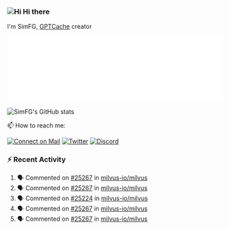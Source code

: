 ### <img src='https://qpluspicture.oss-cn-beijing.aliyuncs.com/6LjjQA/Hi.gif' alt='Hi' width="24"/> Hi there

I'm SimFG, [GPTCache](https://github.com/zilliztech/GPTCache) creator

![Metrics 👋](/metrics.plugin.followup.user.svg)

![SimFG's GitHub stats](https://github-readme-stats.vercel.app/api?username=SimFG&show_icons=true&theme=radical&count_private=true)

📫 How to reach me:

[![Connect on Mail](https://img.shields.io/badge/Ask%20me-anything-1abc9c.svg)](mailto:1142838399@qq.com)
[![Twitter](https://img.shields.io/twitter/follow/FogSim?style=social)](https://twitter.com/FogSim)
[![Discord](https://img.shields.io/discord/1092648432495251507?label=Discord&logo=discord)](https://discord.gg/Q8C6WEjSWV)

### :zap: Recent Activity

<!--START_SECTION:activity-->
1. 🗣 Commented on [#25267](https://github.com/milvus-io/milvus/issues/25267) in [milvus-io/milvus](https://github.com/milvus-io/milvus)
2. 🗣 Commented on [#25267](https://github.com/milvus-io/milvus/issues/25267) in [milvus-io/milvus](https://github.com/milvus-io/milvus)
3. 🗣 Commented on [#25224](https://github.com/milvus-io/milvus/issues/25224) in [milvus-io/milvus](https://github.com/milvus-io/milvus)
4. 🗣 Commented on [#25267](https://github.com/milvus-io/milvus/issues/25267) in [milvus-io/milvus](https://github.com/milvus-io/milvus)
5. 🗣 Commented on [#25267](https://github.com/milvus-io/milvus/issues/25267) in [milvus-io/milvus](https://github.com/milvus-io/milvus)
<!--END_SECTION:activity-->

